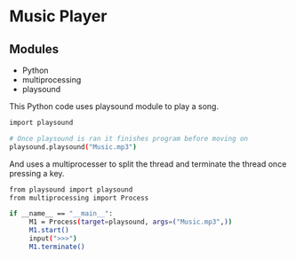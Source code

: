 # Music Player
## Modules
- Python
- multiprocessing
- playsound

This Python code uses playsound module to play a song.
~~~bash
import playsound

# Once playsound is ran it finishes program before moving on
playsound.playsound("Music.mp3")
~~~

And uses a multiprocesser to split the thread and terminate the thread once pressing a key.
~~~bash
from playsound import playsound
from multiprocessing import Process

if __name__ == "__main__":
     M1 = Process(target=playsound, args=("Music.mp3",))
     M1.start()
     input(">>>")
     M1.terminate()
~~~
